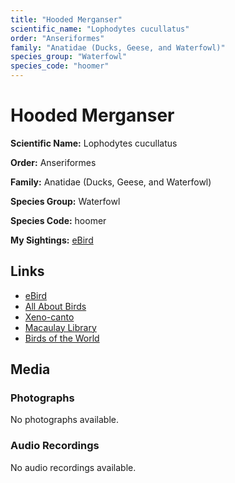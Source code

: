 ```yaml
---
title: "Hooded Merganser"
scientific_name: "Lophodytes cucullatus"
order: "Anseriformes"
family: "Anatidae (Ducks, Geese, and Waterfowl)"
species_group: "Waterfowl"
species_code: "hoomer"
---
```


# Hooded Merganser

**Scientific Name:** Lophodytes cucullatus

**Order:** Anseriformes

**Family:** Anatidae (Ducks, Geese, and Waterfowl)

**Species Group:** Waterfowl

**Species Code:** hoomer

**My Sightings:** [eBird](https://ebird.org/lifelist?r=world&time=life&spp=hoomer)

## Links
* [eBird](https://ebird.org/species/hoomer) 
* [All About Birds](https://www.allaboutbirds.org/guide/hoomer) 
* [Xeno-canto](https://www.xeno-canto.org/species/lophodytes-cucullatus) 
* [Macaulay Library](https://search.macaulaylibrary.org/catalog?taxonCode=hoomer&sort=rating_rank_desc)
* [Birds of the World](https://birdsoftheworld.org/bow/species/hoomer)

## Media
### Photographs
No photographs available.

### Audio Recordings
No audio recordings available.
